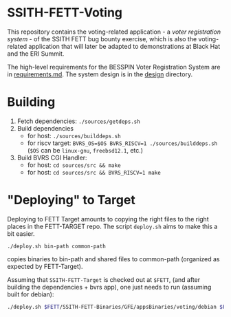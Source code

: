 SSITH-FETT-Voting
===

This repository contains the voting-related application - a _voter
registration system_ - of the SSITH FETT bug bounty exercise, which is
also the voting-related application that will later be adapted to
demonstrations at Black Hat and the ERI Summit.

The high-level requirements for the BESSPIN Voter Registration System are
in [requirements.md](requirements.md). The system design is in 
the [design](design) directory.

Building
===

1. Fetch dependencies: `./sources/getdeps.sh`
2. Build dependencies 
    -  for host: `./sources/builddeps.sh` 
    -  for riscv target: `BVRS_OS=$OS BVRS_RISCV=1 ./sources/builddeps.sh`
       (`$OS` can be `linux-gnu`, `freebsd12.1`, etc.)
3. Build BVRS CGI Handler: 
    - for host: `cd sources/src && make`
    - for host: `cd sources/src && BVRS_RISCV=1 make`

"Deploying" to Target
===

Deploying to FETT Target amounts to copying the right files to the right places
in the FETT-TARGET repo. The script `deploy.sh` aims to make this a bit easier.

```
./deploy.sh bin-path common-path
```
copies binaries to bin-path and shared files to common-path (organized as expected by FETT-Target).

Assuming that `SSITH-FETT-Target` is checked out at `$FETT`, (and after building
the dependencies + bvrs app), one just needs to run (assuming built for debian):

``` sh
./deploy.sh $FETT/SSITH-FETT-Binaries/GFE/appsBinaries/voting/debian $FETT/build/voting/common
```


